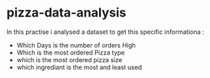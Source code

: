 # pizza-data-analysis

In this practise i analysed a dataset to get this specific informationa : 
- Which Days is the number of orders High
- Which is the most ordered Pizza type
- which is the most ordered pizza size
- which ingrediant is the most and least used
